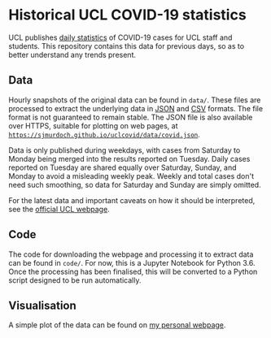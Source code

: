 # Historical UCL COVID-19 statistics

UCL publishes [daily statistics](https://www.ucl.ac.uk/coronavirus/testing-reporting-and-managing-potential-cases/current-confirmed-cases-covid-19) of COVID-19 cases
for UCL staff and students. This repository contains this data for previous days, so as to better understand any trends present.

## Data

Hourly snapshots of the original data can be found in `data/`. These files are processed to extract the underlying data in [JSON](data/covid.json) and [CSV](data/covid.csv) formats.
The file format is not guaranteed to remain stable.
The JSON file is also available over HTTPS, suitable for plotting on web pages, at
[`https://sjmurdoch.github.io/uclcovid/data/covid.json`](https://sjmurdoch.github.io/uclcovid/data/covid.json).

Data is only published during weekdays, with cases from Saturday to Monday being merged into the results reported on Tuesday.
Daily cases reported on Tuesday are shared equally over Saturday, Sunday, and Monday to avoid a misleading weekly peak.
Weekly and total cases don't need such smoothing, so data for Saturday and Sunday are simply omitted.

For the latest data and important caveats on how it should be interpreted, see the [official UCL webpage](https://www.ucl.ac.uk/coronavirus/testing-reporting-and-managing-potential-cases/current-confirmed-cases-covid-19).

## Code

The code for downloading the webpage and processing it to extract data can be found in `code/`. For now, this is a Jupyter Notebook for Python 3.6.
Once the processing has been finalised, this will be converted to a Python script designed to be run automatically.

## Visualisation

A simple plot of the data can be found on [my personal webpage](https://murdoch.is/projects/covid/).
